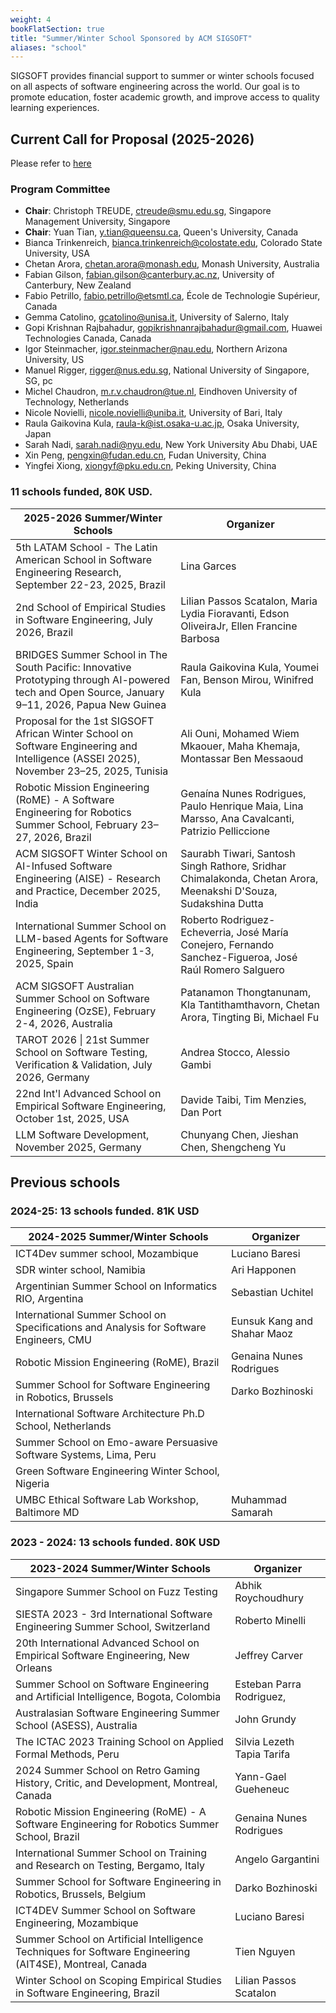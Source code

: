 ```yaml
---
weight: 4
bookFlatSection: true
title: "Summer/Winter School Sponsored by ACM SIGSOFT"
aliases: "school"
---
```


SIGSOFT provides financial support to summer or winter schools focused on all aspects of software engineering across the world. Our goal is to promote education, foster academic growth, and improve access to quality learning experiences.


## Current Call for Proposal (2025-2026)

Please refer to [here](https://sigsoft.medium.com/sigsoft-call-for-2025-26-summer-winter-school-proposals-04b83cc6f72e)


### Program Committee 

- **Chair**: Christoph TREUDE, ctreude@smu.edu.sg, Singapore Management University, Singapore
- **Chair**: Yuan Tian, y.tian@queensu.ca, Queen's University, Canada 
- Bianca Trinkenreich, bianca.trinkenreich@colostate.edu, Colorado State University, USA
- Chetan Arora, chetan.arora@monash.edu, Monash University, Australia
- Fabian Gilson, fabian.gilson@canterbury.ac.nz, University of Canterbury, New Zealand
- Fabio Petrillo, fabio.petrillo@etsmtl.ca, École de Technologie Supérieur, Canada
- Gemma Catolino, gcatolino@unisa.it, University of Salerno, Italy
- Gopi Krishnan Rajbahadur, gopikrishnanrajbahadur@gmail.com, Huawei Technologies Canada, Canada
- Igor Steinmacher, igor.steinmacher@nau.edu, Northern Arizona University, US
- Manuel Rigger, rigger@nus.edu.sg, National University of Singapore, SG, pc
- Michel Chaudron, m.r.v.chaudron@tue.nl, Eindhoven University of Technology, Netherlands
- Nicole Novielli, nicole.novielli@uniba.it, University of Bari, Italy
- Raula Gaikovina Kula, raula-k@ist.osaka-u.ac.jp, Osaka University, Japan
- Sarah Nadi, sarah.nadi@nyu.edu, New York University Abu Dhabi, UAE
- Xin Peng, pengxin@fudan.edu.cn, Fudan University, China
- Yingfei Xiong, xiongyf@pku.edu.cn, Peking University, China


### 11 schools funded, 80K USD. 

| 2025-2026 Summer/Winter Schools                                                                                                                  | Organizer                |
|--------------------------------------------------------------------------------------------------------------------------------------------------|--------------------------|
| 5th LATAM School - The Latin American School in Software Engineering Research, September 22-23, 2025, Brazil                                     | Lina Garces                                                                                                    |
| 2nd School of Empirical Studies in Software Engineering, July 2026, Brazil                                                                       | Lilian Passos Scatalon, Maria Lydia Fioravanti, Edson OliveiraJr, Ellen Francine Barbosa                       |
| BRIDGES Summer School in The South Pacific: Innovative Prototyping through AI-powered tech and Open Source, January 9–11, 2026, Papua New Guinea | Raula Gaikovina Kula, Youmei Fan, Benson Mirou, Winifred Kula                                                  |
| Proposal for the 1st SIGSOFT African Winter School on Software Engineering and Intelligence (ASSEI 2025), November 23–25, 2025, Tunisia          | Ali Ouni, Mohamed Wiem Mkaouer, Maha Khemaja, Montassar Ben Messaoud                                           |
| Robotic Mission Engineering (RoME) - A Software Engineering for Robotics Summer School, February 23–27, 2026, Brazil                             | Genaína Nunes Rodrigues, Paulo Henrique Maia, Lina Marsso, Ana Cavalcanti, Patrizio Pelliccione                |
| ACM SIGSOFT Winter School on AI-Infused Software Engineering (AISE) - Research and Practice, December 2025, India                                | Saurabh Tiwari, Santosh Singh Rathore, Sridhar Chimalakonda, Chetan Arora, Meenakshi D'Souza, Sudakshina Dutta |
| International Summer School on LLM-based Agents for Software Engineering, September 1-3, 2025, Spain                                             | Roberto Rodriguez-Echeverria, José María Conejero, Fernando Sanchez-Figueroa, José Raúl Romero Salguero        |
| ACM SIGSOFT Australian Summer School on Software Engineering (OzSE), February 2-4, 2026, Australia                                               | Patanamon Thongtanunam, Kla Tantithamthavorn, Chetan Arora, Tingting Bi, Michael Fu                            |
| TAROT 2026 \| 21st Summer School on Software Testing, Verification & Validation, July 2026, Germany                                              | Andrea Stocco, Alessio Gambi                                                                                   |
| 22nd Int'l Advanced School on Empirical Software Engineering, October 1st, 2025, USA                                                             | Davide Taibi, Tim Menzies, Dan Port                                                                            |
| LLM Software Development, November 2025, Germany                                                                                                 | Chunyang Chen, Jieshan Chen, Shengcheng Yu                                                                     |


## Previous schools


### 2024-25:  13 schools funded.  81K USD

| 2024-2025 Summer/Winter Schools                                                                 | Organizer                |
|-------------------------------------------------------------------------------------------------|--------------------------|
| ICT4Dev summer school, Mozambique                                                             |  Luciano Baresi          |
| SDR winter school, Namibia                                                                    |  Ari Happonen            |
| Argentinian Summer School on Informatics RIO, Argentina                                       |  Sebastian Uchitel       |
| International Summer School on Specifications and Analysis for Software Engineers, CMU       |      Eunsuk Kang and Shahar Maoz                    |
| Robotic Mission Engineering (RoME), Brazil                                                      |  Genaina Nunes Rodrigues |
| Summer School for Software Engineering in Robotics, Brussels                                    |  Darko Bozhinoski        |
| International Software Architecture Ph.D School, Netherlands                                    |               |
| Summer School on Emo-aware Persuasive Software Systems, Lima, Peru                            |                          |
| Green Software Engineering Winter School, Nigeria                                             |                          |
| UMBC Ethical Software Lab Workshop, Baltimore MD                                                |  Muhammad Samarah        |



### 2023 - 2024:  13 schools funded.  80K USD


| 2023-2024 Summer/Winter Schools                                                                         | Organizer                |
|---------------------------------------------------------------------------------------------------------|--------------------------|
| Singapore Summer School on Fuzz Testing                                                                 |  Abhik Roychoudhury              |
| SIESTA 2023 - 3rd International Software Engineering Summer School, Switzerland                         |  Roberto Minelli                 |
| 20th International Advanced School on Empirical Software Engineering, New Orleans                      |  Jeffrey Carver                   |
| Summer School on Software Engineering and Artificial Intelligence, Bogota, Colombia                     |  Esteban Parra Rodriguez,        |
| Australasian Software Engineering Summer School (ASESS), Australia                                      |  John Grundy                     |
| The ICTAC 2023 Training School on Applied Formal Methods, Peru                                          |  Silvia Lezeth Tapia Tarifa      |
| 2024 Summer School on Retro Gaming History, Critic, and Development, Montreal, Canada                   |  Yann-Gael Gueheneuc             |
| Robotic Mission Engineering (RoME) - A Software Engineering for Robotics Summer School, Brazil          |  Genaina Nunes Rodrigues         |
| International Summer School on Training and Research on Testing, Bergamo, Italy                          |  Angelo Gargantini              |
| Summer School for Software Engineering in Robotics, Brussels, Belgium                                   |  Darko Bozhinoski                |
| ICT4DEV Summer School on Software Engineering, Mozambique                                               |  Luciano Baresi                  |
| Summer School on Artificial Intelligence Techniques for Software Engineering (AIT4SE), Montreal, Canada |  Tien Nguyen                     |
| Winter School on Scoping Empirical Studies in Software Engineering, Brazil                              |  Lilian Passos Scatalon          |

